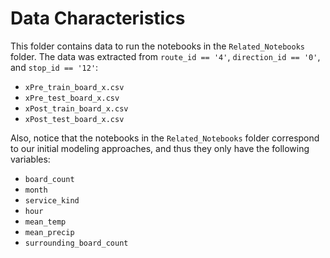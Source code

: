 # Data Characteristics

This folder contains data to run the notebooks in the `Related_Notebooks` folder. The data was extracted from `route_id == '4'`, `direction_id == '0'`, and `stop_id == '12'`:

* `xPre_train_board_x.csv`
* `xPre_test_board_x.csv`
* `xPost_train_board_x.csv`
* `xPost_test_board_x.csv`

Also, notice that the notebooks in the `Related_Notebooks` folder correspond to our initial modeling approaches, and thus they only have the following variables:

* `board_count`
* `month`
* `service_kind`
* `hour`
* `mean_temp`
* `mean_precip`
* `surrounding_board_count`

